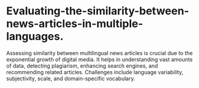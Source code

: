 # Evaluating-the-similarity-between-news-articles-in-multiple-languages.
Assessing similarity between multilingual news articles is crucial due to the exponential growth of digital media. It helps in understanding vast amounts of data, detecting plagiarism, enhancing search engines, and recommending related articles. Challenges include language variability, subjectivity, scale, and domain-specific vocabulary.
